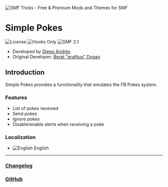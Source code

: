 ![SMF Tricks - Free & Premium Mods and Themes for SMF](https://smftricks.com/logos/logo.png)

# Simple Pokes
![License](https://img.shields.io/badge/License-MPL%202.0-248049) ![Hooks Only](https://img.shields.io/badge/Hooks%20Only-Yes-6041a3) ![SMF 2.1](https://img.shields.io/badge/SMF-2.1-3f73a0)

* Developed by [Diego Andrés](https://github.com/DiegoAndresCortes)
* Original Developer: [Berat "grafitus" Dogan](https://github.com/beratdogan)

## Introduction
Simple Pokes provides a functionality that emulates the FB Pokes system.

### Features
- List of pokes received
- Send pokes
- Ignore pokes
- Disable/enable alerts when receiving a poke

### Localization
- ![English](https://www.simplemachines.org/site_images/lang/english.gif) English
---
### [Changelog](https://github.com/SMFTricks/Simple-Pokes/blob/master/CHANGELOG.md)
### [GitHub](https://github.com/SMFTricks/Simple-Pokes)